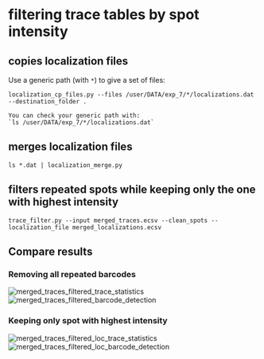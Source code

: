 # filtering trace tables by spot intensity

## copies localization files

Use a generic path (with `*`) to give a set of files:

```
localization_cp_files.py --files /user/DATA/exp_7/*/localizations.dat --destination_folder .
```

```{note}
You can check your generic path with:
`ls /user/DATA/exp_7/*/localizations.dat`
```

## merges localization files

```
ls *.dat | localization_merge.py
```

## filters repeated spots while keeping only the one with highest intensity

```
trace_filter.py --input merged_traces.ecsv --clean_spots --localization_file merged_localizations.ecsv
```

## Compare results

### Removing all repeated barcodes
![merged_traces_filtered_trace_statistics](https://github.com/user-attachments/assets/c355e091-d8d1-4194-9497-1fe65f6c5f64)
![merged_traces_filtered_barcode_detection](https://github.com/user-attachments/assets/fa6f0ab2-9ccb-45b5-a827-7715b8474921)

### Keeping only spot with highest intensity
![merged_traces_filtered_loc_trace_statistics](https://github.com/user-attachments/assets/4061a3bb-63b9-4f00-a166-b2e8427de8d9)
![merged_traces_filtered_loc_barcode_detection](https://github.com/user-attachments/assets/556e1695-030a-41e9-ab8a-91fb4ca6c876)
